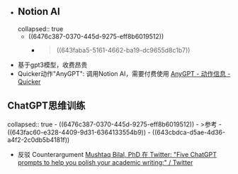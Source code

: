 - ## Notion AI
  collapsed:: true
	- ((6476c387-0370-445d-9275-eff8b6019512))
		- > ((643faba5-5161-4662-ba19-dc9655d8c1b7))
- 基于gpt3模型，收费昂贵
- Quicker动作"AnyGPT": 调用Notion AI，需要付费使用 [AnyGPT - 动作信息 - Quicker](https://getquicker.net/Sharedaction?code=41345e7b-0427-48ef-fb90-08db350ccd85)
## ChatGPT思维训练
collapsed:: true
	- ((6476c387-0370-445d-9275-eff8b6019512))
		- >参考
			- ((643fac60-e328-4409-9d31-6364133554b9))
			- ((643cbdca-d5ae-4d36-a4f2-2c0db5b4181f))
- 反驳 Counterargument [Mushtaq Bilal, PhD 在 Twitter: "Five ChatGPT prompts to help you polish your academic writing:" / Twitter](https://twitter.com/MushtaqBilalPhD/status/1642404540413620224)